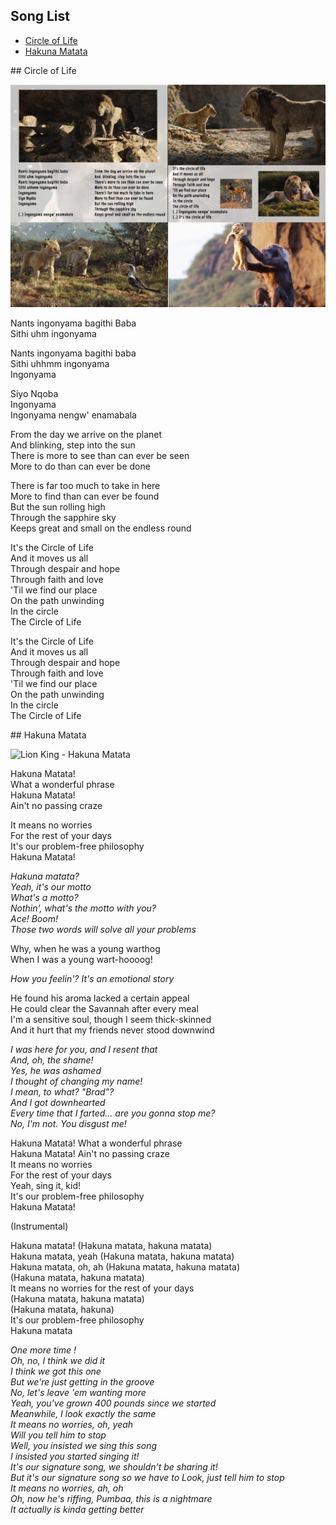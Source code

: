 ## Song List
* [Circle of Life](#circle-of-life)  
* [Hakuna Matata](#hakuna-matata)

<a name="circle-of-life">
## Circle of Life

![Lion King - Circle of Life](circle-of-life.jpg)

Nants ingonyama bagithi Baba  
Sithi uhm ingonyama  

Nants ingonyama bagithi baba  
Sithi uhhmm ingonyama  
Ingonyama  

Siyo Nqoba  
Ingonyama  
Ingonyama nengw' enamabala  

From the day we arrive on the planet  
And blinking, step into the sun  
There is more to see than can ever be seen  
More to do than can ever be done  

There is far too much to take in here  
More to find than can ever be found  
But the sun rolling high  
Through the sapphire sky  
Keeps great and small on the endless round  

It's the Circle of Life  
And it moves us all  
Through despair and hope  
Through faith and love  
'Til we find our place  
On the path unwinding  
In the circle  
The Circle of Life  

It's the Circle of Life  
And it moves us all  
Through despair and hope  
Through faith and love  
'Til we find our place  
On the path unwinding  
In the circle  
The Circle of Life  


<a name="hakuna-matata">
## Hakuna Matata

![Lion King - Hakuna Matata](hakuna-matata.jpg)

Hakuna Matata!  
What a wonderful phrase  
Hakuna Matata!  
Ain't no passing craze  

It means no worries  
For the rest of your days  
It's our problem-free philosophy  
Hakuna Matata!  

*Hakuna matata?*  
*Yeah, it's our motto*  
*What's a motto?*  
*Nothin', what's the motto with you?*  
*Ace! Boom!*  
*Those two words will solve all your problems*  

Why, when he was a young warthog  
When I was a young wart-hoooog!  

*How you feelin'? It's an emotional story*  

He found his aroma lacked a certain appeal  
He could clear the Savannah after every meal  
I'm a sensitive soul, though I seem thick-skinned  
And it hurt that my friends never stood downwind  

*I was here for you, and I resent that*  
*And, oh, the shame!*  
*Yes, he was ashamed*  
*I thought of changing my name!*  
*I mean, to what? "Brad"?*  
*And I got downhearted*  
*Every time that I farted... are you gonna stop me?*  
*No, I'm not. You disgust me!*  

Hakuna Matata! What a wonderful phrase  
Hakuna Matata! Ain't no passing craze  
It means no worries  
For the rest of your days  
Yeah, sing it, kid!  
It's our problem-free philosophy  
Hakuna Matata!  

(Instrumental)

Hakuna matata! (Hakuna matata, hakuna matata)  
Hakuna matata, yeah (Hakuna matata, hakuna matata)  
Hakuna matata, oh, ah (Hakuna matata, hakuna matata)  
(Hakuna matata, hakuna matata)  
It means no worries for the rest of your days  
(Hakuna matata, hakuna matata)  
(Hakuna matata, hakuna)  
It's our problem-free philosophy  
Hakuna matata  
 
*One more time !*  
*Oh, no, I think we did it*  
*I think we got this one*  
*But we're just getting in the groove*  
*No, let's leave 'em wanting more*  
*Yeah, you've grown 400 pounds since we started*  
*Meanwhile, I look exactly the same*  
*It means no worries, oh, yeah*  
*Will you tell him to stop*  
*Well, you insisted we sing this song*  
*I insisted you started singing it!*  
*It's our signature song, we shouldn't be sharing it!*  
*But it's our signature song so we have to* 
*Look, just tell him to stop*  
*It means no worries, ah, oh*  
*Oh, now he's riffing, Pumbaa, this is a nightmare*  
*It actually is kinda getting better*  
